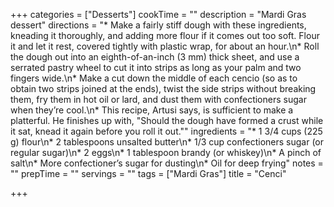 +++
categories = ["Desserts"]
cookTime = ""
description = "Mardi Gras dessert"
directions = "* Make a fairly stiff dough with these ingredients, kneading it thoroughly, and adding more flour if it comes out too soft. Flour it and let it rest, covered tightly with plastic wrap, for about an hour.\n* Roll the dough out into an eighth-of-an-inch (3 mm) thick sheet, and use a serrated pastry wheel to cut it into strips as long as your palm and two fingers wide.\n* Make a cut down the middle of each cencio (so as to obtain two strips joined at the ends), twist the side strips without breaking them, fry them in hot oil or lard, and dust them with confectioners sugar when they’re cool.\n* This recipe, Artusi says, is sufficient to make a platterful. He finishes up with, \"Should the dough have formed a crust while it sat, knead it again before you roll it out.\""
ingredients = "* 1 3/4 cups (225 g) flour\n* 2 tablespoons unsalted butter\n* 1/3 cup confectioners sugar (or regular sugar)\n* 2 eggs\n* 1 tablespoon brandy (or whiskey)\n* A pinch of salt\n* More confectioner’s sugar for dusting\n* Oil for deep frying"
notes = ""
prepTime = ""
servings = ""
tags = ["Mardi Gras"]
title = "Cenci"

+++
